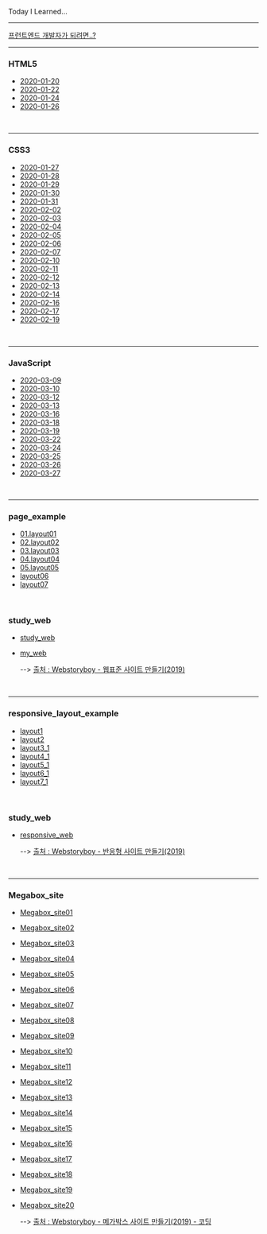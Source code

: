 

Today I Learned...

-----------

[프런트엔드 개발자가 되려면..?](https://github.com/cjdtjr6rl/TIL/blob/master/프런트엔드개발자.md)

-------------

### HTML5

* [2020-01-20](https://github.com/cjdtjr6rl/TIL/blob/master/HTML5/20200120.md)
* [2020-01-22](https://github.com/cjdtjr6rl/TIL/blob/master/HTML5/20200122.md)
* [2020-01-24](https://github.com/cjdtjr6rl/TIL/blob/master/HTML5/20200124.md)
* [2020-01-26](https://github.com/cjdtjr6rl/TIL/blob/master/HTML5/20200126.md)

<br/>

-------------

### CSS3

- [2020-01-27](https://github.com/cjdtjr6rl/TIL/blob/master/CSS3/20200127.md)
- [2020-01-28](https://github.com/cjdtjr6rl/TIL/blob/master/CSS3/20200128.md)
- [2020-01-29](https://github.com/cjdtjr6rl/TIL/blob/master/CSS3/20200129.md)
- [2020-01-30](https://github.com/cjdtjr6rl/TIL/blob/master/CSS3/20200130.md)
- [2020-01-31](https://github.com/cjdtjr6rl/TIL/blob/master/CSS3/20200131.md)
- [2020-02-02](https://github.com/cjdtjr6rl/TIL/blob/master/CSS3/20200202.md)
- [2020-02-03](https://github.com/cjdtjr6rl/TIL/blob/master/CSS3/20200203.md)
- [2020-02-04](https://github.com/cjdtjr6rl/TIL/blob/master/CSS3/20200204.md)
- [2020-02-05](https://github.com/cjdtjr6rl/TIL/blob/master/CSS3/20200205.md)
- [2020-02-06](https://github.com/cjdtjr6rl/TIL/blob/master/CSS3/20200206.md)
- [2020-02-07](https://github.com/cjdtjr6rl/TIL/blob/master/CSS3/20200207.md)
- [2020-02-10](https://github.com/cjdtjr6rl/TIL/blob/master/CSS3/20200210.md)
- [2020-02-11](https://github.com/cjdtjr6rl/TIL/blob/master/CSS3/20200211.md)
- [2020-02-12](https://github.com/cjdtjr6rl/TIL/blob/master/CSS3/20200212.md)
- [2020-02-13](https://github.com/cjdtjr6rl/TIL/blob/master/CSS3/20200213.md)
- [2020-02-14](https://github.com/cjdtjr6rl/TIL/blob/master/CSS3/20200214.md)
- [2020-02-16](https://github.com/cjdtjr6rl/TIL/blob/master/CSS3/20200216.md)
- [2020-02-17](https://github.com/cjdtjr6rl/TIL/blob/master/CSS3/20200217.md)
- [2020-02-19](https://github.com/cjdtjr6rl/TIL/blob/master/CSS3/20200219.md)

<br/>

---

### JavaScript

- [2020-03-09](https://github.com/cjdtjr6rl/TIL/blob/master/JavaScript/20200309.md)
- [2020-03-10](https://github.com/cjdtjr6rl/TIL/blob/master/JavaScript/20200310.md)
- [2020-03-12](https://github.com/cjdtjr6rl/TIL/blob/master/JavaScript/20200312.md)
- [2020-03-13](https://github.com/cjdtjr6rl/TIL/blob/master/JavaScript/20200313.md)
- [2020-03-16](https://github.com/cjdtjr6rl/TIL/blob/master/JavaScript/20200316.md)
- [2020-03-18](https://github.com/cjdtjr6rl/TIL/blob/master/JavaScript/20200318.md)
- [2020-03-19](https://github.com/cjdtjr6rl/TIL/blob/master/JavaScript/20200319.md)
- [2020-03-22](https://github.com/cjdtjr6rl/TIL/blob/master/JavaScript/20200322.md)
- [2020-03-24](https://github.com/cjdtjr6rl/TIL/blob/master/JavaScript/20200324.md)
- [2020-03-25](https://github.com/cjdtjr6rl/TIL/blob/master/JavaScript/20200325.md)
- [2020-03-26](https://github.com/cjdtjr6rl/TIL/blob/master/JavaScript/20200326.md)
- [2020-03-27](https://github.com/cjdtjr6rl/TIL/blob/master/JavaScript/20200327.md)

<br/>

---

### page_example

- [01.layout01](https://github.com/cjdtjr6rl/TIL/blob/master/personal_study/page_example/01.layout01.html)
- [02.layout02](https://github.com/cjdtjr6rl/TIL/blob/master/personal_study/page_example/02.layout02.html)
- [03.layout03](https://github.com/cjdtjr6rl/TIL/blob/master/personal_study/page_example/03.layout03.html)
- [04.layout04](https://github.com/cjdtjr6rl/TIL/blob/master/personal_study/page_example/04.layout04.html)
- [05.layout05](https://github.com/cjdtjr6rl/TIL/blob/master/personal_study/page_example/05.layout05.html)
- [layout06](https://github.com/cjdtjr6rl/TIL/blob/master/personal_study/page_example/layout06.html)
- [layout07](https://github.com/cjdtjr6rl/TIL/blob/master/personal_study/page_example/layout07.html)

<br/>

### study_web

- [study_web](https://github.com/cjdtjr6rl/TIL/tree/master/personal_study/web)

- [my_web](http://cjdtjr6rl.dothome.co.kr/web/index.html)

  --> [출처 : Webstoryboy - 웹표준 사이트 만들기(2019)](https://www.youtube.com/playlist?list=PL4UVBBIc6giKixok-bC7XVEx0ZFsngr5Z)

<br/>

---

### responsive_layout_example

- [layout1](https://github.com/cjdtjr6rl/TIL/blob/master/personal_study/responsive/layout1.html)
- [layout2](https://github.com/cjdtjr6rl/TIL/blob/master/personal_study/responsive/layout2.html)
- [layout3_1](https://github.com/cjdtjr6rl/TIL/blob/master/personal_study/responsive/layout3_1.html)
- [layout4_1](https://github.com/cjdtjr6rl/TIL/blob/master/personal_study/responsive/layout4_1.html)
- [layout5_1](https://github.com/cjdtjr6rl/TIL/blob/master/personal_study/responsive/layout5_1.html)
- [layout6_1](https://github.com/cjdtjr6rl/TIL/blob/master/personal_study/responsive/layout6_1.html)
- [layout7_1](https://github.com/cjdtjr6rl/TIL/blob/master/personal_study/responsive/layout7_1.html)

<br/>

### study_web

- [responsive_web](https://github.com/cjdtjr6rl/TIL/blob/master/personal_study/responsive/html5/index.html)

  --> [출처 : Webstoryboy - 반응형 사이트 만들기(2019)](https://www.youtube.com/playlist?list=PL4UVBBIc6giL7ygRa-P7UExEKqZgx4t9K)

<br/>

---

### Megabox_site

- [Megabox_site01](https://github.com/cjdtjr6rl/TIL/blob/master/personal_study/mega/index01.html)

- [Megabox_site02](https://github.com/cjdtjr6rl/TIL/blob/master/personal_study/mega/index02.html)

- [Megabox_site03](https://github.com/cjdtjr6rl/TIL/blob/master/personal_study/mega/index03.html)

- [Megabox_site04](https://github.com/cjdtjr6rl/TIL/blob/master/personal_study/mega/index04.html)

- [Megabox_site05](https://github.com/cjdtjr6rl/TIL/blob/master/personal_study/mega/index05.html)

- [Megabox_site06](https://github.com/cjdtjr6rl/TIL/blob/master/personal_study/mega/index06.html)

- [Megabox_site07](https://github.com/cjdtjr6rl/TIL/blob/master/personal_study/mega/index07.html)

- [Megabox_site08](https://github.com/cjdtjr6rl/TIL/blob/master/personal_study/mega/index08.html)

- [Megabox_site09](https://github.com/cjdtjr6rl/TIL/blob/master/personal_study/mega/index09.html)

- [Megabox_site10](https://github.com/cjdtjr6rl/TIL/blob/master/personal_study/mega/index10.html)

- [Megabox_site11](https://github.com/cjdtjr6rl/TIL/blob/master/personal_study/mega/index11.html)

- [Megabox_site12](https://github.com/cjdtjr6rl/TIL/blob/master/personal_study/mega/index12.html)

- [Megabox_site13](https://github.com/cjdtjr6rl/TIL/blob/master/personal_study/mega/index13.html)

- [Megabox_site14](https://github.com/cjdtjr6rl/TIL/blob/master/personal_study/mega/index14.html)

- [Megabox_site15](https://github.com/cjdtjr6rl/TIL/blob/master/personal_study/mega/index15.html)

- [Megabox_site16](https://github.com/cjdtjr6rl/TIL/blob/master/personal_study/mega/index16.html)

- [Megabox_site17](https://github.com/cjdtjr6rl/TIL/blob/master/personal_study/mega/index17.html)

- [Megabox_site18](https://github.com/cjdtjr6rl/TIL/blob/master/personal_study/mega/index18.html)

- [Megabox_site19](https://github.com/cjdtjr6rl/TIL/blob/master/personal_study/mega/index19.html)

- [Megabox_site20](https://github.com/cjdtjr6rl/TIL/blob/master/personal_study/mega/index20.html)

  --> [출처 : Webstoryboy - 메가박스 사이트 만들기(2019) - 코딩](https://www.youtube.com/playlist?list=PL4UVBBIc6giLfFeY-8w5PWJ6z7iFoVu6G)